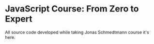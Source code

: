 # JavaScript Course: From Zero to Expert

All source code developed while taking Jonas Schmedtmann course it's here.
